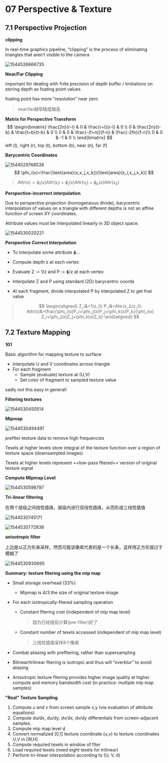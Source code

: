 # 07 Perspective & Texture

## 7.1 Perspective Projection

**clipping**

In real-time graphics pipeline, “clipping” is the process of eliminating triangles that aren’t visible to the camera

![1544526666735](assets/1544526666735.jpg)

**Near/Far Clipping**

important for dealing with fnite precision of depth buffer / limitations on storing depth as foating point values 

foating point has more “resolution” near zero 

> near/far越窄精度越高

**Matrix for Perspective Transform**
$$
\begin{bmatrix}
\frac{2n}{r-l} & 0 & \frac{r+l}{r-l} & 0 \\
0 & \frac{2n}{t-b} & \frac{t+b}{t-b} & 0 \\
0 & 0 & \frac{-(f+n)}{f-n} & \frac{-2fn}{f-n}\\
0 & 0 & -1 & 0 \\
\end{bmatrix}
$$
left (l), right (r), top (t), bottom (b), near (n), far (f) 

**Barycentric Coordinates**

![1544529768539](assets/1544529768539.jpg)
$$
\phi_i(x)=\frac{\text{area}(x,x_j,x_k)}{\text{area}(x_i,x_j,x_k)}
$$

> $Attr(x)=\phi_i(x)Attr(x_i)+\phi_j(x)Attr(x_j)+\phi_k(x)Attr(x_k)$

**Perspective-incorrect interpolation**

Due to perspective projection (homogeneous divide), barycentric interpolation of values on a triangle with different depths is not an affine function of screen XY coordinates. 

Attribute values must be interpolated linearly in 3D object space. 

![1544530020221](assets/1544530020221.jpg)

**Perspective Correct Interpolation**

- To interpolate some attribute ɸ…

- Compute depth z at each vertex
- Evaluate Z := 1/z and P := ɸ/z at each vertex
- Interpolate Z and P using standard (2D) barycentric coords
- At each fragment, divide interpolated P by interpolated Z to get fnal value 

> $$
> \begin{aligned}
> Z_i&=1/z_i\\
> P_i&=Attr(x_i)/z_i\\
> Attr(x)&=\frac{\phi_i(x)P_i+\phi_j(x)P_j+\phi_k(x)P_k}{\phi_i(x)
> Z_i+\phi_j(x)Z_j+\phi_k(x)Z_k}
> \end{aligned}
> $$
>

## 7.2 Texture Mapping

**101**

Basic algorithm for mapping texture to surface: 

- Interpolate U and V coordinates across triangle 
- For each fragment 
  - Sample (evaluate) texture at (U,V) 
  - Set color of fragment to sampled texture value 

sadly not this easy in general! 

**Filtering textures**

![1544530450514](assets/1544530450514.jpg)

**Mipmap**

![1544530494491](assets/1544530494491.jpg)

preflter texture data to remove high frequencies 

Texels at higher levels store integral of the texture function over a region of texture space (downsampled images) 

Texels at higher levels represent ==low-pass fltered== version of original texture signal 

**Compute Mipmap Level**

![1544530598797](assets/1544530598797.jpg)

**Tri-linear filtering**

在两个层级之间线性插值，层级内进行双线性插值，从而形成三线性插值

![1544530745171](assets/1544530745171.jpg)

![1544530772836](assets/1544530772836.jpg)



**anisotropic filter**

上边是以正方形来采样，然而可能该像素代表的是一个长条，这样用正方形就过于模糊了

![1544530930695](assets/1544530930695.jpg)

**Summary: texture fltering using the mip map**

- Small storage overhead (33%)

  - Mipmap is 4/3 the size of original texture image

- For each isotropically-fltered sampling operation

  - Constant fltering cost (independent of mip map level)

    > 因为已经提前计算(pre-filter)好了

  - Constant number of texels accessed (independent of mip map level)

    > 三线性插值采样8个像素

- Combat aliasing with prefltering, rather than supersampling

- Bilinear/trilinear fltering is isotropic and thus will “overblur” to avoid aliasing

- Anisotropic texture fltering provides higher image quality at higher compute and memory bandwidth cost (in practice: multiple mip map samples) 

**"Real" Texture Sampling**

1. Compute u and v from screen sample x,y (via evaluation of attribute equations)
2. Compute du/dx, du/dy, dv/dx, dv/dy differentials from screen-adjacent samples.
3. Compute mip map level d
4. Convert normalized [0,1] texture coordinate (u,v) to texture coordinates U,V in [W,H]
5. Compute required texels in window of flter
6. Load required texels (need eight texels for trilinear)
7. Perform tri-linear interpolation according to (U, V, d) 